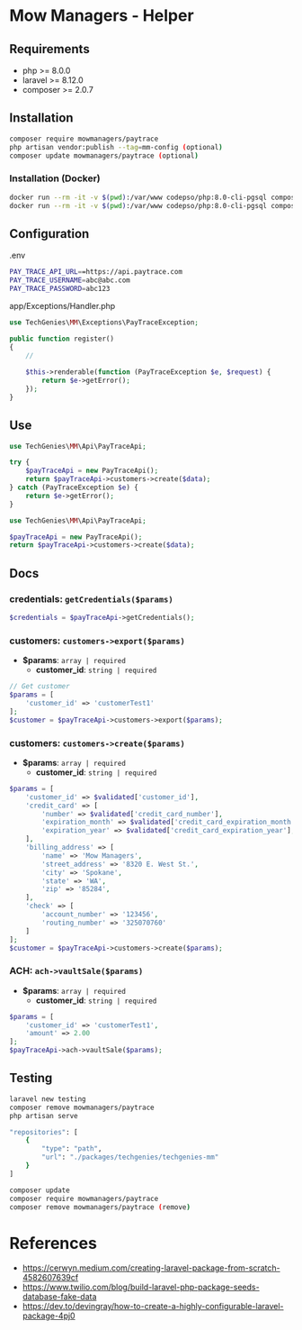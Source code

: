 # Mow Managers - Helper

## Requirements

* php >= 8.0.0
* laravel >= 8.12.0
* composer >= 2.0.7

## Installation
```bash
composer require mowmanagers/paytrace
php artisan vendor:publish --tag=mm-config (optional)
composer update mowmanagers/paytrace (optional)
````

### Installation (Docker)
```bash
docker run --rm -it -v $(pwd):/var/www codepso/php:8.0-cli-pgsql composer require mowmanagers/paytrace
docker run --rm -it -v $(pwd):/var/www codepso/php:8.0-cli-pgsql composer update mowmanagers/paytrace
```

## Configuration

.env
```bash
PAY_TRACE_API_URL==https://api.paytrace.com
PAY_TRACE_USERNAME=abc@abc.com
PAY_TRACE_PASSWORD=abc123
````

app/Exceptions/Handler.php
```php
use TechGenies\MM\Exceptions\PayTraceException;

public function register()
{
    //
    
    $this->renderable(function (PayTraceException $e, $request) {
        return $e->getError();
    });
}
```

## Use
```php
use TechGenies\MM\Api\PayTraceApi;

try {
    $payTraceApi = new PayTraceApi();
    return $payTraceApi->customers->create($data);
} catch (PayTraceException $e) {
    return $e->getError();
}
```

```php
use TechGenies\MM\Api\PayTraceApi;

$payTraceApi = new PayTraceApi();
return $payTraceApi->customers->create($data);
```

## Docs

### credentials: `getCredentials($params)`
```php
$credentials = $payTraceApi->getCredentials();
```

### customers: `customers->export($params)`
* **$params**: `array | required`
    - **customer_id**: `string | required`

```php
// Get customer
$params = [
    'customer_id' => 'customerTest1'
];
$customer = $payTraceApi->customers->export($params);
```

### customers: `customers->create($params)`
* **$params**: `array | required`
    - **customer_id**: `string | required`

```php
$params = [
    'customer_id' => $validated['customer_id'],
    'credit_card' => [
        'number' => $validated['credit_card_number'],
        'expiration_month' => $validated['credit_card_expiration_month'],
        'expiration_year' => $validated['credit_card_expiration_year'],
    ],
    'billing_address' => [
        'name' => 'Mow Managers',
        'street_address' => '8320 E. West St.',
        'city' => 'Spokane',
        'state' => 'WA',
        'zip' => '85284',
    ],
    'check' => [
        'account_number' => '123456',
        'routing_number' => '325070760'
    ]
];
$customer = $payTraceApi->customers->create($params);
```

### ACH: `ach->vaultSale($params)`
* **$params**: `array | required`
    - **customer_id**: `string | required`
```php
$params = [
    'customer_id' => 'customerTest1',
    'amount' => 2.00
];
$payTraceApi->ach->vaultSale($params);
```

## Testing
```bash
laravel new testing
composer remove mowmanagers/paytrace
php artisan serve
```

```bash
"repositories": [
    {
        "type": "path",
        "url": "./packages/techgenies/techgenies-mm"
    }
]
```
```bash
composer update
composer require mowmanagers/paytrace
composer remove mowmanagers/paytrace (remove)
```

# References
- https://cerwyn.medium.com/creating-laravel-package-from-scratch-4582607639cf
- https://www.twilio.com/blog/build-laravel-php-package-seeds-database-fake-data
- https://dev.to/devingray/how-to-create-a-highly-configurable-laravel-package-4pj0
